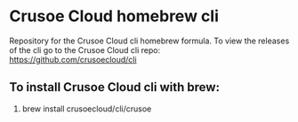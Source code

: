 # Crusoe Cloud homebrew cli

Repository for the Crusoe Cloud cli homebrew formula. To view the releases of the cli go to the Crusoe Cloud cli repo: https://github.com/crusoecloud/cli

## To install Crusoe Cloud cli with brew:
1. brew install crusoecloud/cli/crusoe

